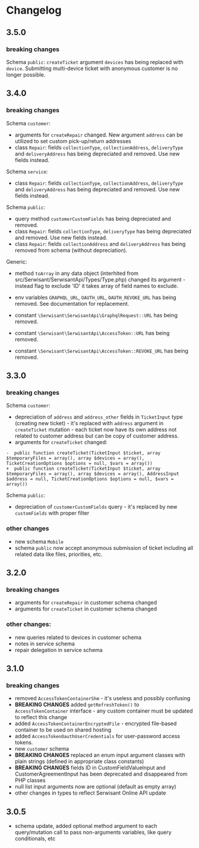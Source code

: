 # Changelog

## 3.5.0

### breaking changes

Schema `public`: `createTicket` argument `devices` has being replaced with `device`. Submitting multi-device ticket with
anonymous customer is no longer possible.

## 3.4.0

### breaking changes

Schema `customer`:

- arguments for `createRepair` changed. New argument `address` can be utilized to set custom pick-up/return addresses
- class `Repair`: fields `collectionType`, `collectionAddress`, `deliveryType` and `deliveryAddress` has being
  depreciated and removed. Use new fields instead.

Schema `service`:

- class `Repair`: fields `collectionType`, `collectionAddress`, `deliveryType` and `deliveryAddress` has being
  depreciated and removed. Use new fields instead.

Schema `public`:

- query method `customerCustomFields` has being depreciated and removed.
- class `Repair`: fields `collectionType`, `deliveryType`  has being depreciated and removed. Use new fields instead.
- class `Repair`: fields `collectionAddress` and `deliveryAddress` has being removed from schema (without depreciation).

Generic:

- method `toArray` in any data object (interhited from src/Serwisant/SerwisantApi/Types/Type.php) changed its argument -
  instead flag to exclude 'ID' it takes array of field names to exclude.

- env variables `GRAPHQL_URL`, `OAUTH_URL`, `OAUTH_REVOKE_URL` has being removed. See documentation for replacement.

- constant `\Serwisant\SerwisantApi\GraphqlRequest::URL` has being removed.
- constant `\Serwisant\SerwisantApi\AccessToken::URL` has being removed.
- constant `\Serwisant\SerwisantApi\AccessToken::REVOKE_URL` has being removed.

## 3.3.0

### breaking changes

Schema `customer`:

- depreciation of `address` and `address_other` fields in `TicketInput` type (creating new ticket) - it's replaced
  with `address` argument in `createTicket` mutation - each ticket now have its own address not related to customer
  address but can be copy of customer address.
- arguments for `createTicket` changed:

```
-  public function createTicket(TicketInput $ticket, array $temporaryFiles = array(), array $devices = array(), TicketCreationOptions $options = null, $vars = array())
+  public function createTicket(TicketInput $ticket, array $temporaryFiles = array(), array $devices = array(), AddressInput $address = null, TicketCreationOptions $options = null, $vars = array())
```

Schema `public`:

- depreciation of `customerCustomFields` query - it's replaced by new `customFields` with proper filter

### other changes

- new schema `Mobile`
- schema `public` now accept anonymous submission of ticket including all related data like files, priorities, etc.

## 3.2.0

### breaking changes

- arguments for `createRepair` in customer schema changed
- arguments for `createTicket` in customer schema changed

### other changes:

- new queries related to devices in customer schema
- notes in service schema
- repair delegation in service schema

## 3.1.0

### breaking changes

- removed `AccessTokenContainerShm` - it's useless and possibly confusing
- **BREAKING CHANGES** added `getRefreshToken()` to `AccessTokenContainer` interface - any custom container must be
  updated to reflect this change
- added `AccessTokenContainerEncryptedFile` - encrypted file-based container to be used on shared hosting
- added `AccessTokenOauthUserCredentials` for user-password access tokens.
- new `customer` schema
- **BREAKING CHANGES** replaced an enum input argument classes with plain strings (defined in appropriate class
  constants)
- **BREAKING CHANGES** fields ID in CustomFieldValueInput and CustomerAgreementInput has been deprecated and disappeared
  from PHP classes
- null list input arguments now are optional (default as empty array)
- other changes in types to reflect Serwisant Online API update

## 3.0.5

- schema update, added optional method argument to each query/mutation call to pass non-arguments variables, like query
  conditionals, etc
